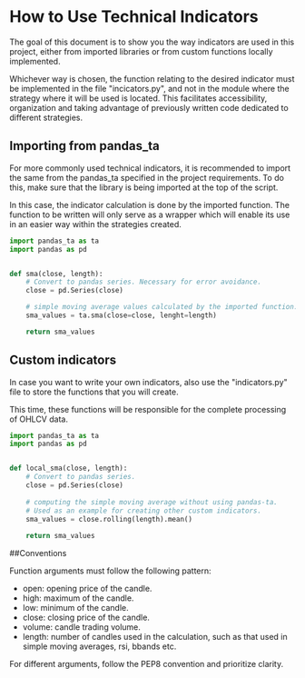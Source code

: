 # How to Use Technical Indicators

The goal of this document is to show you the way indicators are used in this project, either from imported libraries or
from custom functions locally implemented.

Whichever way is chosen, the function relating to the desired indicator must be implemented in the file "incicators.py",
and not in the module where the strategy where it will be used is located. This facilitates accessibility, organization
and taking advantage of previously written code dedicated to different strategies.

## Importing from pandas_ta

For more commonly used technical indicators, it is recommended to import the same from the pandas_ta specified in the 
project requirements. To do this, make sure that the library is being imported at the top of the script.

In this case, the indicator calculation is done by the imported function. The function to be written will only serve as a wrapper
which will enable its use in an easier way within the strategies created.

```python
import pandas_ta as ta
import pandas as pd


def sma(close, length):
    # Convert to pandas series. Necessary for error avoidance.
    close = pd.Series(close)

    # simple moving average values calculated by the imported function.
    sma_values = ta.sma(close=close, lenght=length)

    return sma_values
```

## Custom indicators

In case you want to write your own indicators, also use the "indicators.py" file to store the functions that
you will create.

This time, these functions will be responsible for the complete processing of OHLCV data.

```python
import pandas_ta as ta
import pandas as pd


def local_sma(close, length):
    # Convert to pandas series.
    close = pd.Series(close)
    
    # computing the simple moving average without using pandas-ta. 
    # Used as an example for creating other custom indicators.
    sma_values = close.rolling(length).mean()
    
    return sma_values
```

##Conventions

Function arguments must follow the following pattern:
   * open: opening price of the candle.
   * high: maximum of the candle.
   * low: minimum of the candle.
   * close: closing price of the candle.
   * volume: candle trading volume.
   * length: number of candles used in the calculation, such as that used in simple moving averages, rsi, bbands etc.

For different arguments, follow the PEP8 convention and prioritize clarity.